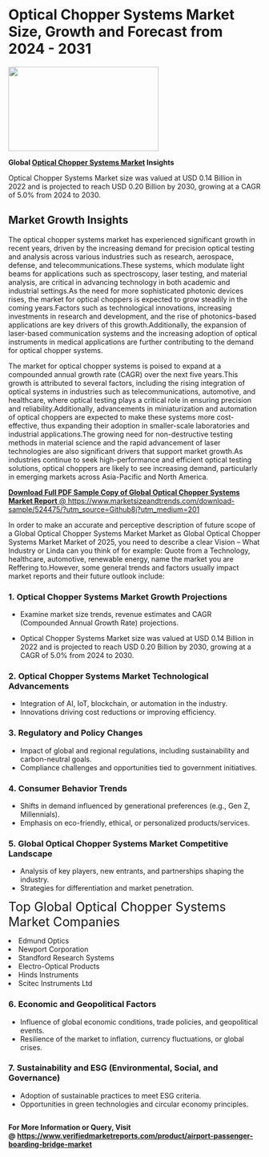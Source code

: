 <H1>Optical Chopper Systems Market Size, Growth and Forecast from 2024 - 2031</H1><img class="aligncenter size-medium wp-image-584254" src="https://thirdeyenews.in/wp-content/uploads/2024/09/Global-Market-Research-300x168.jpeg" alt="" width="300" height="168" /><p><strong>Global&nbsp;<a href="https://www.marketsizeandtrends.com/download-sample/524475/?utm_source=Github8j?utm_medium=201">Optical Chopper Systems Market</a> Insights</strong></p><p>Optical Chopper Systems Market size was valued at USD 0.14 Billion in 2022 and is projected to reach USD 0.20 Billion by 2030, growing at a CAGR of 5.0% from 2024 to 2030.</p><p><h2>Market Growth Insights</h2> <p>The optical chopper systems market has experienced significant growth in recent years, driven by the increasing demand for precision optical testing and analysis across various industries such as research, aerospace, defense, and telecommunications.These systems, which modulate light beams for applications such as spectroscopy, laser testing, and material analysis, are critical in advancing technology in both academic and industrial settings.As the need for more sophisticated photonic devices rises, the market for optical choppers is expected to grow steadily in the coming years.Factors such as technological innovations, increasing investments in research and development, and the rise of photonics-based applications are key drivers of this growth.Additionally, the expansion of laser-based communication systems and the increasing adoption of optical instruments in medical applications are further contributing to the demand for optical chopper systems.</p> <p><a href="#"></a></p> <p>The market for optical chopper systems is poised to expand at a compounded annual growth rate (CAGR) over the next five years.This growth is attributed to several factors, including the rising integration of optical systems in industries such as telecommunications, automotive, and healthcare, where optical testing plays a critical role in ensuring precision and reliability.Additionally, advancements in miniaturization and automation of optical choppers are expected to make these systems more cost-effective, thus expanding their adoption in smaller-scale laboratories and industrial applications.The growing need for non-destructive testing methods in material science and the rapid advancement of laser technologies are also significant drivers that support market growth.As industries continue to seek high-performance and efficient optical testing solutions, optical choppers are likely to see increasing demand, particularly in emerging markets across Asia-Pacific and North America.</p> <p><a href="#"></p><p><span class=""><strong>Download Full PDF Sample Copy of Global Optical Chopper Systems Market Report</strong> @ <a href="https://www.marketsizeandtrends.com/download-sample/524475/?utm_source=Github8j?utm_medium=201" target="_blank">https://www.marketsizeandtrends.com/download-sample/524475/?utm_source=Github8j?utm_medium=201</a></span></p><p>In order to make an accurate and perceptive description of future scope of a Global&nbsp;Optical Chopper Systems Market Market as Global&nbsp;Optical Chopper Systems Market Market of 2025, you need to describe a clear Vision &ndash; What Industry or Linda can you think of for example: Quote from a Technology, healthcare, automotive, renewable energy, name the market you are Reffering to.However, some general trends and factors usually impact market reports and their future outlook include:</p><h3>1.&nbsp;<strong>Optical Chopper Systems Market Growth Projections</strong></h3><ul><li>Examine market size trends, revenue estimates and CAGR (Compounded Annual Growth Rate) projections.</li><li><p>Optical Chopper Systems Market size was valued at USD 0.14 Billion in 2022 and is projected to reach USD 0.20 Billion by 2030, growing at a CAGR of 5.0% from 2024 to 2030.</p></li></ul><h3>2.&nbsp;<strong>Optical Chopper Systems Market Technological Advancements</strong></h3><ul><li>Integration of AI, IoT, blockchain, or automation in the industry.</li><li>Innovations driving cost reductions or improving efficiency.</li></ul><h3>3.&nbsp;<strong>Regulatory and Policy Changes</strong></h3><ul><li>Impact of global and regional regulations, including sustainability and carbon-neutral goals.</li><li>Compliance challenges and opportunities tied to government initiatives.</li></ul><h3>4.&nbsp;<strong>Consumer Behavior Trends</strong></h3><ul><li>Shifts in demand influenced by generational preferences (e.g., Gen Z, Millennials).</li><li>Emphasis on eco-friendly, ethical, or personalized products/services.</li></ul><h3>5.&nbsp;<strong>Global Optical Chopper Systems Market Competitive Landscape</strong></h3><ul><li>Analysis of key players, new entrants, and partnerships shaping the industry.</li><li>Strategies for differentiation and market penetration.</li></ul><p data-pm-slice="1 1 []"><span style="color: inherit; font-family: inherit; font-size: 25px;">Top Global Optical Chopper Systems Market Companies</span></p><div class="" data-test-id=""><p><li>Edmund Optics</li><li> Newport Corporation</li><li> Standford Research Systems</li><li> Electro-Optical Products</li><li> Hinds Instruments</li><li> Scitec Instruments Ltd</li></p></div><h3>6.&nbsp;<strong>Economic and Geopolitical Factors</strong></h3><ul><li>Influence of global economic conditions, trade policies, and geopolitical events.</li><li>Resilience of the market to inflation, currency fluctuations, or global crises.</li></ul><h3>7.&nbsp;<strong>Sustainability and ESG (Environmental, Social, and Governance)</strong></h3><ul><li>Adoption of sustainable practices to meet ESG criteria.</li><li>Opportunities in green technologies and circular economy principles.</li></ul><h2><strong style="font-size: 14px;">For More Information or Query, Visit @&nbsp;</strong><a style="background-color: #ffffff; font-size: 14px;" href="https://www.marketsizeandtrends.com/report/optical-chopper-systems-market/" target="_blank">https://www.verifiedmarketreports.com/product/airport-passenger-boarding-bridge-market</a></h2>